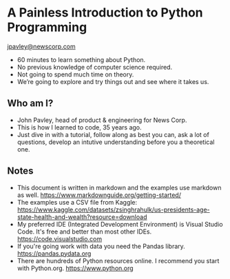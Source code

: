 # A Painless Introduction to Python Programming

<jpavley@newscorp.com>

- 60 minutes to learn something about Python.
- No previous knowledge of computer science required.
- Not going to spend much time on theory.
- We’re going to explore and try things out and see where it takes us.

## Who am I?

- John Pavley, head of product & engineering for News Corp.
- This is how I learned to code, 35 years ago.
- Just dive in with a tutorial, follow along as best you can, ask a lot of questions, develop an intutive understanding before you a theoretical one.

## Notes

- This document is written in markdown and the examples use markdown as well. <https://www.markdownguide.org/getting-started/>
- The examples use a CSV file from Kaggle: <https://www.kaggle.com/datasets/zsinghrahulk/us-presidents-age-state-health-and-wealth?resource=download>
- My preferred IDE (Integrated Development Environment) is Visual Studio Code. It's free and better than most other IDEs. <https://code.visualstudio.com>
- If you're going work with data you need the Pandas library. <https://pandas.pydata.org>
- There are hundreds of Python resources online. I recommend you start with Python.org. <https://www.python.org>
